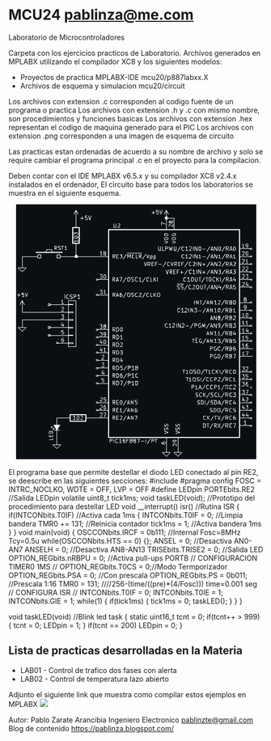 # MCU24 pablinza@me.com
Laboratorio de Microcontroladores

Carpeta con los ejercicios practicos de Laboratorio. Archivos generados en MPLABX utilizando el compilador XC8 y los siguientes modelos:
- Proyectos de practica MPLABX-IDE  mcu20/p887labxx.X
- Archivos de esquema y simulacion  mcu20/circuit
  
Los archivos con extension .c corresponden al codigo fuente de un programa o practica
Los archivos con extension .h y .c con mismo nombre, son procedimientos y funciones basicas
Los archivos con extension .hex representan el codigo de maquina generado para el PIC
Los archivos con extension .png corresponden a una imagen de esquema de circuito

Las practicas estan ordenadas de acuerdo a su nombre de archivo y solo se require cambiar el programa principal .c en el proyecto para la compilacion.

Deben contar con el IDE MPLABX v6.5.x y su compilador XC8 v2.4.x instalados en el ordenador, El circuito base para todos los laboratorios se muestra en el siguiente esquema.
<p align="center">
  <img src="basep887.png"></img>
</p>
El programa base que permite destellar el diodo LED conectado al pin RE2, se deescribe en las siguientes secciones:
#include <xc.h>
  #pragma config FOSC = INTRC_NOCLKO, WDTE = OFF, LVP = OFF
  #define LEDpin PORTEbits.RE2 //Salida LEDpin
  volatile uint8_t tick1ms; 
  void taskLED(void); //Prototipo del procedimiento para destellar LED
  void __interrupt() isr() //Rutina ISR
  {
    if(INTCONbits.T0IF) //Activa cada 1ms
     {
        INTCONbits.T0IF = 0;  //Limpia bandera
        TMR0 += 131; //Reinicia contador 
        tick1ms = 1; //Activa bandera 1ms
    }
  }
  void main(void) 
  {
    OSCCONbits.IRCF = 0b111; //Internal Fosc=8MHz Tcy=0.5u
    while(OSCCONbits.HTS == 0) {}; 
    ANSEL = 0; //Desactiva AN0-AN7
    ANSELH = 0; //Desactiva AN8-AN13
    TRISEbits.TRISE2 = 0; //Salida LED
    OPTION_REGbits.nRBPU = 0; //Activa pull-ups PORTB
    // CONFIGURACION TIMER0 1MS //
    OPTION_REGbits.T0CS = 0;//Modo Termporizador
    OPTION_REGbits.PSA = 0; //Con prescala
    OPTION_REGbits.PS = 0b011; //Prescala 1:16
    TMR0 = 131; ////256-(time/((pre)*(4/Fosc))) time=0.001 seg
    //	CONFIGURA ISR	//
    INTCONbits.T0IF = 0;
    INTCONbits.T0IE = 1;
    INTCONbits.GIE = 1;
    while(1)
    {
        if(tick1ms)
        {
            tick1ms = 0;
            taskLED();
        }
    }
  }
  
  void taskLED(void) //Blink led task
  {
    static uint16_t tcnt = 0;
    if(tcnt++ > 999) 
    {
        tcnt = 0;
        LEDpin = 1;
    }
    if(tcnt == 200) LEDpin = 0;
  }

## Lista de practicas desarrolladas en la Materia
- LAB01 - Control de trafico dos fases con alerta
- LAB02 - Control de temperatura lazo abierto 

Adjunto el siguiente link que muestra como compilar estos ejemplos en MPLABX
[![](http://img.youtube.com/vi/w-GRu89glrg/0.jpg)](http://www.youtube.com/watch?v=w-GRu89glrg "Compilar en MPLABX")

Autor: Pablo Zarate Arancibia Ingeniero Electronico pablinzte@gmail.com
Blog de contenido https://pablinza.blogspot.com/
